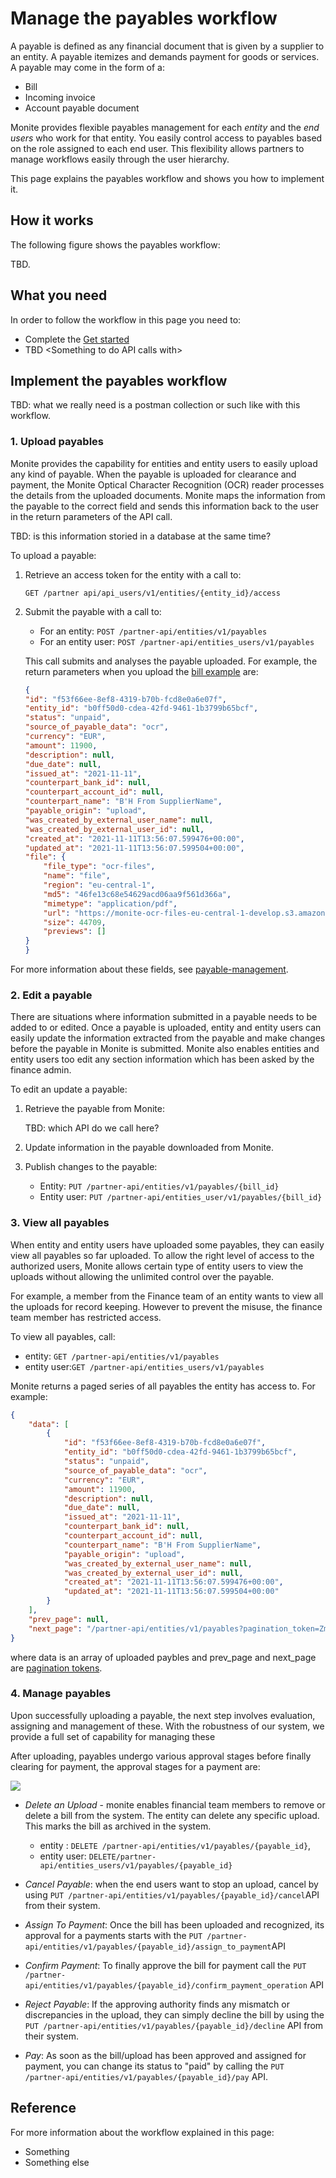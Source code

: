 
# Manage the payables workflow 

A payable is defined as any financial document that is given by a supplier to an entity. A payable itemizes and demands payment for goods or services. A payable may come in the form of a:

- Bill
- Incoming invoice
- Account payable document

Monite provides flexible payables management for each *entity* and the *end users* who work for that entity. You easily control access to payables based on the role assigned to each end user. This flexibility allows partners to manage workflows easily through the user hierarchy.

This page explains the payables workflow and shows you how to implement it.

## How it works

The following figure shows the payables workflow:

TBD.



## What you need

In order to follow the workflow in this page you need to:

* Complete the [Get started](b.get-started.md)
* TBD \<Something to do API calls with> 

## Implement the payables workflow


TBD: what we really need is a postman collection or such like with this workflow. 

### 1. Upload payables

Monite provides the capability for entities and entity users to easily upload any kind of payable. When the payable is uploaded for clearance and payment, the Monite Optical Character Recognition (OCR) reader processes the details from the uploaded documents. Monite maps the information from the payable to the correct field and sends this information back to the user in the return parameters of the API call.

TBD: is this information storied in a database at the same time?

To upload a payable: 

1. Retrieve an access token for the entity with a call to:

   `GET /partner api/api_users/v1/entities/{entity_id}/access`

2. Submit the payable with a call to:
   - For an entity:   `POST /partner-api/entities/v1/payables`
   - For an entity user: `POST /partner-api/entities_users/v1/payables`

   This call submits and analyses the payable uploaded. For example, the return parameters when you upload the [bill example](../assets/images/BillExample.pdf) are:

    ```json
    {
    "id": "f53f66ee-8ef8-4319-b70b-fcd8e0a6e07f",
    "entity_id": "b0ff50d0-cdea-42fd-9461-1b3799b65bcf",
    "status": "unpaid",
    "source_of_payable_data": "ocr",
    "currency": "EUR",
    "amount": 11900,
    "description": null,
    "due_date": null,
    "issued_at": "2021-11-11",
    "counterpart_bank_id": null,
    "counterpart_account_id": null,
    "counterpart_name": "B'H From SupplierName",
    "payable_origin": "upload",
    "was_created_by_external_user_name": null,
    "was_created_by_external_user_id": null,
    "created_at": "2021-11-11T13:56:07.599476+00:00",
    "updated_at": "2021-11-11T13:56:07.599504+00:00",
    "file": {
        "file_type": "ocr-files",
        "name": "file",
        "region": "eu-central-1",
        "md5": "46fe13c68e54629acd06aa9f561d366a",
        "mimetype": "application/pdf",
        "url": "https://monite-ocr-files-eu-central-1-develop.s3.amazonaws.com/cd32009c-57bd-4789-98ae-c1b25cf8636a/8f697e99-e6e2-48cf-a458-ba7b7319acb5",
        "size": 44709,
        "previews": []
    }
   }
   ````

For more information about these fields, see [payable-management](ZG9jOjI2OTQ1MjUw-payable-management).


### 2. Edit a payable

There are situations where information submitted in a payable needs to be added to or edited. Once a payable is uploaded, entity and entity users can easily update the information extracted from the payable and make changes before the payable in Monite is submitted.  Monite also enables entities and entity users too edit any section information which has been asked by the finance admin. 

To edit an update a payable:

1. Retrieve the payable from Monite:

   TBD: which API do we call here?

3. Update information in the payable downloaded from Monite.
4. Publish changes to the payable:
    - Entity: `PUT /partner-api/entities/v1/payables/{bill_id}`
    - Entity user: `PUT /partner-api/entities_user/v1/payables/{bill_id}`
 


### 3. View all payables

When entity and entity users have uploaded some payables, they can easily view all payables so far uploaded. To allow the right level of access to the authorized users, Monite allows certain type of entity users to view the uploads without allowing the unlimited control over the payable.

For example, a member from the Finance team of an entity wants to view all the uploads for record keeping. However to prevent the misuse, the finance team member has restricted access. 

To view all payables, call:

- entity: `GET /partner-api/entities/v1/payables`
- entity user:`GET /partner-api/entities_users/v1/payables`

Monite returns a paged series of all payables the entity has access to. For example: 
```json
{
    "data": [
        {
            "id": "f53f66ee-8ef8-4319-b70b-fcd8e0a6e07f",
            "entity_id": "b0ff50d0-cdea-42fd-9461-1b3799b65bcf",
            "status": "unpaid",
            "source_of_payable_data": "ocr",
            "currency": "EUR",
            "amount": 11900,
            "description": null,
            "due_date": null,
            "issued_at": "2021-11-11",
            "counterpart_bank_id": null,
            "counterpart_account_id": null,
            "counterpart_name": "B'H From SupplierName",
            "payable_origin": "upload",
            "was_created_by_external_user_name": null,
            "was_created_by_external_user_id": null,
            "created_at": "2021-11-11T13:56:07.599476+00:00",
            "updated_at": "2021-11-11T13:56:07.599504+00:00"
        }
    ],
    "prev_page": null,
    "next_page": "/partner-api/entities/v1/payables?pagination_token=Zmlyc3Rfb2lkPTEmbmV4dF90b2tlbj0y"
}
```
where data is an array of uploaded paybles and prev_page and next_page are [pagination tokens](y.filterings-sorting-pagination.md).

### 4. Manage payables

Upon successfully uploading a payable, the next step involves evaluation, assigning and management of these. With the robustness of our system, we provide a full set of capability for managing these

After uploading, payables undergo various approval stages before finally clearing for payment, the approval stages for a payment are: 

![](../assets/images/payable-states.png)

- *Delete an Upload* - monite enables financial team members to remove or delete a bill from the system. The entity can delete any specific upload. This marks the bill as archived in the system.

   - entity : `DELETE /partner-api/entities/v1/payables/{payable_id}`,
   - entity user: `DELETE/partner-api/entities_users/v1/payables/{payable_id}`

- *Cancel Payable*: when the end users want to stop an upload, cancel by using `PUT /partner-api/entities/v1/payables/{payable_id}/cancel`API from their system.
- *Assign To Payment*: Once the bill has been uploaded and recognized, its approval for a payments starts with the `PUT /partner-api/entities/v1/payables/{payable_id}/assign_to_payment`API
- *Confirm Payment*: To finally approve the bill for payment call the `PUT /partner-api/entities/v1/payables/{payable_id}/confirm_payment_operation` API
- *Reject Payable*: If the approving authority finds any mismatch or discrepancies in the upload, they can simply decline the bill by using the `PUT /partner-api/entities/v1/payables/{payable_id}/decline` API from their system.
- *Pay*: As soon as the bill/upload has been approved and assigned for payment, you can change its status to "paid" by calling the `PUT /partner-api/entities/v1/payables/{payable_id}/pay` API.

## Reference

For more information about the workflow explained in this page:

- Something
- Something else